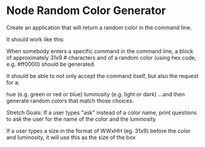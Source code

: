 # Node Random Color Generator

Create an application that will return a random color in the command line.

It should work like this:

When somebody enters a specific command in the command line, a block of approximately 31x9 # characters and of a random color (using hex code, e.g. #ff0000) should be generated.

It should be able to not only accept the command itself, but also the request for a:

hue (e.g. green or red or blue)
luminosity (e.g. light or dark)
...and then generate random colors that match those choices.

Stretch Goals:
If a user types "ask" instead of a color name, print questions to ask the user for the name of the color and the luminosity

If a user types a size in the format of WWxHH (eg. 31x9) before the color and luminosity, it will use this as the size of the box
